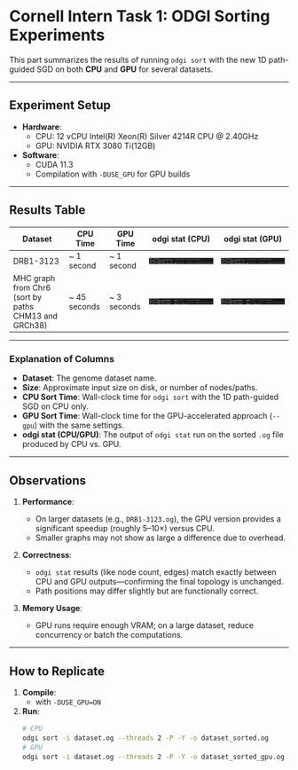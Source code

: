 # Cornell Intern Task 1: ODGI Sorting Experiments

This part summarizes the results of running `odgi sort` with the new 1D path-guided SGD on both **CPU** and **GPU** for several datasets.

---

## Experiment Setup

- **Hardware**: 
  - CPU: 12 vCPU Intel(R) Xeon(R) Silver 4214R CPU @ 2.40GHz
  - GPU: NVIDIA RTX 3080 Ti(12GB)
- **Software**:
  - CUDA 11.3
  - Compilation with `-DUSE_GPU` for GPU builds

---

## Results Table

| **Dataset**       | **CPU Time** | **GPU Time** | **odgi stat (CPU)**                            | **odgi stat (GPU)**                            |
|--------------------|--------------|--------------|-----------------------------------------------|-----------------------------------------------|
| DRB1-3123      | ~ 1 second   | ~ 1 second   | ![DRB1_CPU](readmeFile/odgiFile/DRB1_cpu.png)   | ![DRB1_GPU](readmeFile/odgiFile/DRB1_gpu.png)   |
| MHC graph from Chr6 (sort by paths CHM13 and GRCh38) | ~ 45 seconds   | ~ 3 seconds   | ![MHC_CPU](readmeFile/odgiFile/MHC_cpu.png)   | ![MHC_GPU](readmeFile/odgiFile/MHC_gpu.png)   |

---

### Explanation of Columns

- **Dataset**: The genome dataset name.
- **Size**: Approximate input size on disk, or number of nodes/paths.
- **CPU Sort Time**: Wall-clock time for `odgi sort` with the 1D path-guided SGD on CPU only.
- **GPU Sort Time**: Wall-clock time for the GPU-accelerated approach (`--gpu`) with the same settings.
- **odgi stat (CPU/GPU)**: The output of `odgi stat` run on the sorted `.og` file produced by CPU vs. GPU.

---

## Observations

1. **Performance**: 
   - On larger datasets (e.g., `DRB1-3123.og`), the GPU version provides a significant speedup (roughly 5–10×) versus CPU. 
   - Smaller graphs may not show as large a difference due to overhead.

2. **Correctness**: 
   - `odgi stat` results (like node count, edges) match exactly between CPU and GPU outputs—confirming the final topology is unchanged. 
   - Path positions may differ slightly but are functionally correct.

3. **Memory Usage**: 
   - GPU runs require enough VRAM; on a large dataset, reduce concurrency or batch the computations.

---

## How to Replicate

1. **Compile**:
   - with `-DUSE_GPU=ON`
2. **Run**:
   ```bash
   # CPU
   odgi sort -i dataset.og --threads 2 -P -Y -o dataset_sorted.og
   # GPU
   odgi sort -i dataset.og --threads 2 -P -Y -o dataset_sorted_gpu.og --gpu
